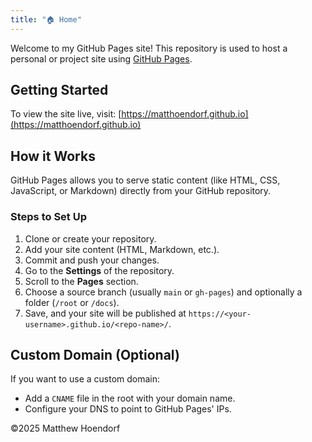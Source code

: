 ```yaml
---
title: "🏠 Home"
---
```


Welcome to my GitHub Pages site! This repository is used to host a personal or project site using [GitHub Pages](https://pages.github.com/).

## Getting Started

To view the site live, visit:
[https://matthoendorf.github.io](https://matthoendorf.github.io)

## How it Works

GitHub Pages allows you to serve static content (like HTML, CSS, JavaScript, or Markdown) directly from your GitHub repository.

### Steps to Set Up

1. Clone or create your repository.
2. Add your site content (HTML, Markdown, etc.).
3. Commit and push your changes.
4. Go to the **Settings** of the repository.
5. Scroll to the **Pages** section.
6. Choose a source branch (usually `main` or `gh-pages`) and optionally a folder (`/root` or `/docs`).
7. Save, and your site will be published at `https://<your-username>.github.io/<repo-name>/`.

## Custom Domain (Optional)

If you want to use a custom domain:
- Add a `CNAME` file in the root with your domain name.
- Configure your DNS to point to GitHub Pages' IPs.

©2025 Matthew Hoendorf
